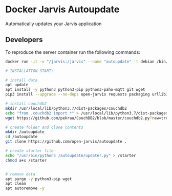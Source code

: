 # Docker Jarvis Autoupdate

Automatically updates your Jarvis application

## Developers

To reproduce the server container run the following commands:

```bash
docker run -it -v "/jarvis:/jarvis" --name "autoupdate" -t debian /bin/bash

# INSTALLATION START:

# install data
apt update
apt install -y python3 python3-pip python3-paho-mqtt git wget
pip3 install --upgrade --no-deps open-jarvis requests packaging urllib3 chardet certifi idna

# install couchdb2
mkdir /usr/local/lib/python3.7/dist-packages/couchdb2
echo "from .couchdb2 import *" > /usr/local/lib/python3.7/dist-packages/couchdb2/__init__.py
wget https://github.com/pekrau/CouchDB2/blob/master/couchdb2.py?raw=true -O /usr/local/lib/python3.7/dist-packages/couchdb2/couchdb2.py

# create folder and clone contents
mkdir /autoupdate
cd /autoupdate
git clone https://github.com/open-jarvis/autoupdate .

# create starter file
echo "/usr/bin/python3 /autoupdate/updater.py" > /starter 
chmod a+x /starter


# remove data
apt purge -y python3-pip wget
apt clean
apt autoremove -y
```
